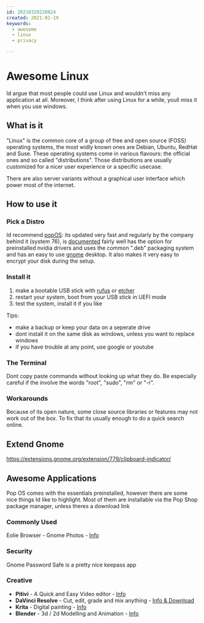 ```yaml
---
id: 20210328220824
created: 2021-01-19
keywords:
  - awesome
  - linux
  - privacy

---
```

# Awesome Linux

Id argue that most people could use Linux and wouldn't miss any application at all.
Moreover, I think after using Linux for a while, youll miss it when you use windows.


## What is it
"Linux" is the common core of a group of free and open source (FOSS) operating systems, the most widly known ones are Debian, Ubuntu, RedHat and Suse.
These operating systems come in various flavours: the official ones and so called "distributions". 
Those distributions are usually customized for a nicer user experience or a specific usecase.

There are also server variants without a graphical user interface which power most of the internet.


## How to use it
### Pick a Distro
Id recommend [popOS](https://pop.system76.com/): its updated very fast and regularly by the company behind it (system 76), is [documented](https://support.system76.com/#pop) fairly well has the option for preinstalled nvidia drivers and uses the common ".deb" packaging system and has an easy to use [gnome](https://www.gnome.org) desktop. It also makes it very easy to encrypt your disk during the setup.

### Install it
1. make a bootable USB stick with [rufus](https://rufus.ie/) or [etcher](https://www.balena.io/etcher/)
2. restart your system, boot from your USB stick in UEFI mode
3. test the system, install it if you like

Tips:
* make a backup or keep your data on a seperate drive
* dont install it on the same disk as windows, unless you want to replace windows
* if you have trouble at any point, use google or youtube

### The Terminal
Dont copy paste commands without looking up what they do.
Be especially careful if the involve the words "root", "sudo", "rm" or "-r".


### Workarounds 
Because of its open nature, some close source libraries or features may not work out of the box. To fix that its usually enough to do a quick search online.

## Extend Gnome
https://extensions.gnome.org/extension/779/clipboard-indicator/


## Awesome Applications
Pop OS comes with the essentials preinstalled, however there are some nice things Id like to highlight. Most of them are installable via the Pop Shop package manager, unless theres a download link

### Commonly Used
Eolie Browser - 
Gnome Photos - [Info](https://wiki.gnome.org/Apps/Photos)

### Security
Gnome Password Safe is a pretty nice keepass app


### Creative
* **Pitivi** - A Quick and Easy Video editor - [Info](http://www.pitivi.org/)
* **DaVinci Resolve** - Cut, edit, grade and mix anything - [Info & Download](https://www.blackmagicdesign.com/products/davinciresolve/)
* **Krita** - Digital painting - [Info](https://krita.org/)
* **Blender** - 3d / 2d Modelling and Animation - [Info](https://blender.org/)
